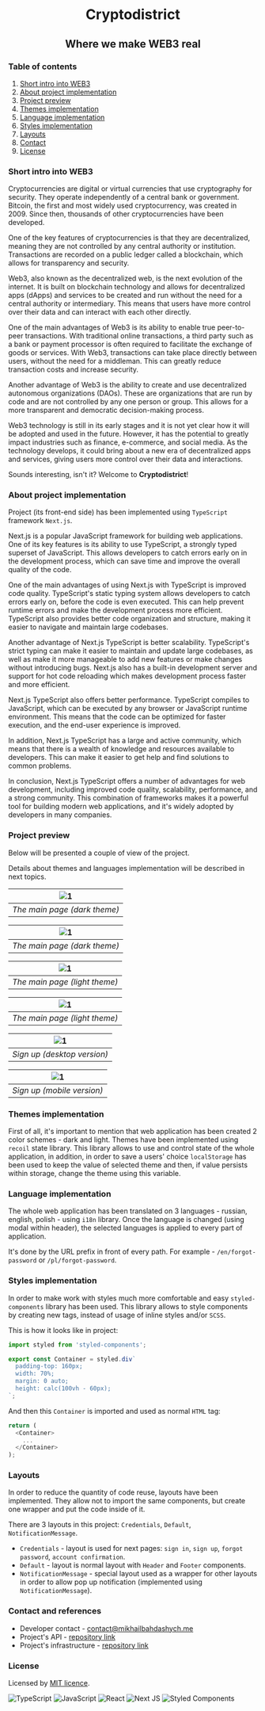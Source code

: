 <h1 align="center">
    Cryptodistrict
</h1>

<h2 align="center">
    Where we make WEB3 real
</h2>

### Table of contents
1. [Short intro into WEB3](#short-intro-into-web3)
2. [About project implementation](#about-project-implementation)
3. [Project preview](#project-preview)
4. [Themes implementation](#themes-implementation)
5. [Language implementation](#language-implementation)
6. [Styles implementation](#styles-implementation)
7. [Layouts](#layouts)
8. [Contact](#contact-and-references)
9. [License](#license)

### Short intro into WEB3
Cryptocurrencies are digital or virtual currencies that use cryptography for security. They operate independently of a central bank or government. Bitcoin, the first and most widely used cryptocurrency, was created in 2009. Since then, thousands of other cryptocurrencies have been developed.

One of the key features of cryptocurrencies is that they are decentralized, meaning they are not controlled by any central authority or institution. Transactions are recorded on a public ledger called a blockchain, which allows for transparency and security.

Web3, also known as the decentralized web, is the next evolution of the internet. It is built on blockchain technology and allows for decentralized apps (dApps) and services to be created and run without the need for a central authority or intermediary. This means that users have more control over their data and can interact with each other directly.

One of the main advantages of Web3 is its ability to enable true peer-to-peer transactions. With traditional online transactions, a third party such as a bank or payment processor is often required to facilitate the exchange of goods or services. With Web3, transactions can take place directly between users, without the need for a middleman. This can greatly reduce transaction costs and increase security.

Another advantage of Web3 is the ability to create and use decentralized autonomous organizations (DAOs). These are organizations that are run by code and are not controlled by any one person or group. This allows for a more transparent and democratic decision-making process.

Web3 technology is still in its early stages and it is not yet clear how it will be adopted and used in the future. However, it has the potential to greatly impact industries such as finance, e-commerce, and social media. As the technology develops, it could bring about a new era of decentralized apps and services, giving users more control over their data and interactions.

Sounds interesting, isn't it? Welcome to **Cryptodistrict**!

### About project implementation

Project (its front-end side) has been implemented using `TypeScript` framework `Next.js`.

Next.js is a popular JavaScript framework for building web applications. One of its key features is its ability to use TypeScript, a strongly typed superset of JavaScript. This allows developers to catch errors early on in the development process, which can save time and improve the overall quality of the code.

One of the main advantages of using Next.js with TypeScript is improved code quality. TypeScript's static typing system allows developers to catch errors early on, before the code is even executed. This can help prevent runtime errors and make the development process more efficient. TypeScript also provides better code organization and structure, making it easier to navigate and maintain large codebases.

Another advantage of Next.js TypeScript is better scalability. TypeScript's strict typing can make it easier to maintain and update large codebases, as well as make it more manageable to add new features or make changes without introducing bugs. Next.js also has a built-in development server and support for hot code reloading which makes development process faster and more efficient.

Next.js TypeScript also offers better performance. TypeScript compiles to JavaScript, which can be executed by any browser or JavaScript runtime environment. This means that the code can be optimized for faster execution, and the end-user experience is improved.

In addition, Next.js TypeScript has a large and active community, which means that there is a wealth of knowledge and resources available to developers. This can make it easier to get help and find solutions to common problems.

In conclusion, Next.js TypeScript offers a number of advantages for web development, including improved code quality, scalability, performance, and a strong community. This combination of frameworks makes it a powerful tool for building modern web applications, and it's widely adopted by developers in many companies.

### Project preview

Below will be presented a couple of view of the project.

Details about themes and languages implementation will be described in next topics.

| ![1](media/1.png) |
|:--:|
| *The main page (dark theme)* |

| ![1](media/2.png) |
|:--:|
| *The main page (dark theme)* |

| ![1](media/3.png) |
|:--:|
| *The main page (light theme)* |

| ![1](media/4.jpeg) |
|:--:|
| *The main page (light theme)* |

| ![1](media/5.png) |
|:--:|
| *Sign up (desktop version)* |

| ![1](media/6.jpeg) |
|:--:|
| *Sign up (mobile version)* |

### Themes implementation

First of all, it's important to mention that web application has been created 2 color schemes - dark and light. Themes have been implemented using `recoil` state library.
This library allows to use and control state of the whole application, in addition, in order to save a users' choice
`localStorage` has been used to keep the value of selected theme and then, if value persists within storage,
change the theme using this variable.

### Language implementation

The whole web application has been translated on 3 languages - russian, english, polish - using `i18n` library.
Once the language is changed (using modal within header), the selected languages is applied to every part of application.

It's done by the URL prefix in front of every path. For example - `/en/forgot-password` or `/pl/forgot-password`.

### Styles implementation

In order to make work with styles much more comfortable and easy `styled-components` library has been used.
This library allows to style components by creating new tags, instead of usage of inline styles and/or `SCSS`.

This is how it looks like in project:

```typescript
import styled from 'styled-components';

export const Container = styled.div`
  padding-top: 160px;
  width: 70%;
  margin: 0 auto;
  height: calc(100vh - 60px);
`;
```

And then this `Container` is imported and used as normal `HTML` tag:

```typescript jsx
return (
  <Container>
    ...
  </Container>
);
```

### Layouts

In order to reduce the quantity of code reuse, layouts have been implemented. They allow not to import
the same components, but create one wrapper and put the code inside of it.

There are 3 layouts in this project: `Credentials`, `Default`, `NotificationMessage`.

- `Credentials` - layout is used for next pages: `sign in`, `sign up`, `forgot password`, `account confirmation`.
- `Default` - layout is normal layout with `Header` and `Footer` components.
- `NotificationMessage` - special layout used as a wrapper for other layouts in order to allow pop up notification (implemented using `NotificationMessage`).

### Contact and references

- Developer contact - [contact@mikhailbahdashych.me](mailto:contact@mikhailbahdashych.me)
- Project's API - [repository link](https://github.com/bl4drnnr/cryptodistrict-api)
- Project's infrastructure - [repository link](https://github.com/bl4drnnr/cryptodistrict-infrastructure)

### License

Licensed by [MIT licence](LICENSE).

![TypeScript](https://img.shields.io/badge/typescript-%23007ACC.svg?style=for-the-badge&logo=typescript&logoColor=white)
![JavaScript](https://img.shields.io/badge/javascript-%23323330.svg?style=for-the-badge&logo=javascript&logoColor=%23F7DF1E)
![React](https://img.shields.io/badge/react-%2320232a.svg?style=for-the-badge&logo=react&logoColor=%2361DAFB)
![Next JS](https://img.shields.io/badge/Next-black?style=for-the-badge&logo=next.js&logoColor=white)
![Styled Components](https://img.shields.io/badge/styled--components-DB7093?style=for-the-badge&logo=styled-components&logoColor=white)
